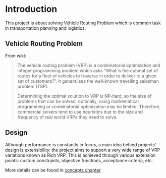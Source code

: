 # Introduction

This project is about solving Vehicle Routing Problem which is common task in transportation planning and logistics.

 ## Vehicle Routing Problem
 From wiki:
 > The vehicle routing problem (VRP) is a combinatorial optimization and integer programming problem
 > which asks "What is the optimal set of routes for a fleet of vehicles to traverse in order to
 > deliver to a given set of customers?". It generalises the well-known travelling salesman problem
 > (TSP).
 >
 > Determining the optimal solution to VRP is NP-hard, so the size of problems that can be solved,
 > optimally, using mathematical programming or combinatorial optimization may be limited.
 > Therefore, commercial solvers tend to use heuristics due to the size and frequency of real
 > world VRPs they need to solve.

 ## Design

Although performance is constantly in focus, a main idea behind projects' design is extensibility:
the project aims to support a very wide range of VRP variations known as Rich VRP. This is achieved
through various extension points: custom constraints, objective functions, acceptance criteria, etc.

More details can be found in [concepts chapter](concepts/index.md).
